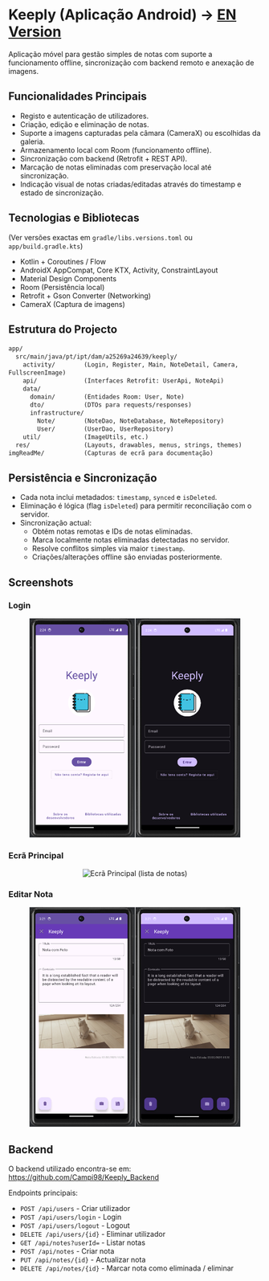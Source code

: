 # Keeply (Aplicação Android) → [EN Version](README.en.md)

Aplicação móvel para gestão simples de notas com suporte a funcionamento offline, sincronização com backend remoto e anexação de imagens.

## Funcionalidades Principais

- Registo e autenticação de utilizadores.
- Criação, edição e eliminação de notas.
- Suporte a imagens capturadas pela câmara (CameraX) ou escolhidas da galeria.
- Armazenamento local com Room (funcionamento offline).
- Sincronização com backend (Retrofit + REST API).
- Marcação de notas eliminadas com preservação local até sincronização.
- Indicação visual de notas criadas/editadas através do timestamp e estado de sincronização.

## Tecnologias e Bibliotecas

(Ver versões exactas em `gradle/libs.versions.toml` ou `app/build.gradle.kts`)

- Kotlin + Coroutines / Flow
- AndroidX AppCompat, Core KTX, Activity, ConstraintLayout
- Material Design Components
- Room (Persistência local)
- Retrofit + Gson Converter (Networking)
- CameraX (Captura de imagens)

## Estrutura do Projecto

```
app/
  src/main/java/pt/ipt/dam/a25269a24639/keeply/
    activity/        (Login, Register, Main, NoteDetail, Camera, FullscreenImage)
    api/             (Interfaces Retrofit: UserApi, NoteApi)
    data/
      domain/        (Entidades Room: User, Note)
      dto/           (DTOs para requests/responses)
      infrastructure/
        Note/        (NoteDao, NoteDatabase, NoteRepository)
        User/        (UserDao, UserRepository)
    util/            (ImageUtils, etc.)
  res/               (Layouts, drawables, menus, strings, themes)
imgReadMe/           (Capturas de ecrã para documentação)
```

## Persistência e Sincronização

- Cada nota inclui metadados: `timestamp`, `synced` e `isDeleted`.
- Eliminação é lógica (flag `isDeleted`) para permitir reconciliação com o servidor.
- Sincronização actual:
  - Obtém notas remotas e IDs de notas eliminadas.
  - Marca localmente notas eliminadas detectadas no servidor.
  - Resolve conflitos simples via maior `timestamp`.
  - Criações/alterações offline são enviadas posteriormente.

## Screenshots

### Login

<p align="center">
  <img src="imgReadMe/1 - Login.png" alt="Ecrã de Login" width="420" />
</p>

### Ecrã Principal

<p align="center">
  <img src="imgReadMe/2 - Ecrã Principal.png" alt="Ecrã Principal (lista de notas)" width="420" />
</p>

### Editar Nota

<p align="center">
  <img src="imgReadMe/3 - Editar Nota.png" alt="Ecrã de Edição de Nota" width="420" />
</p>

## Backend

O backend utilizado encontra-se em:
https://github.com/Campi98/Keeply_Backend

Endpoints principais:

- `POST /api/users` - Criar utilizador
- `POST /api/users/login` - Login
- `POST /api/users/logout` - Logout
- `DELETE /api/users/{id}` - Eliminar utilizador
- `GET /api/notes?userId=` - Listar notas
- `POST /api/notes` - Criar nota
- `PUT /api/notes/{id}` - Actualizar nota
- `DELETE /api/notes/{id}` - Marcar nota como eliminada / eliminar
